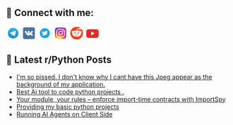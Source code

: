 ## 🔎 Connect with me:
[<img src="https://github.com/bullbesh/bullbesh/blob/main/images/Telegram.png" width="32" height="32" />](https://t.me/bullbesh)
[<img src="https://github.com/bullbesh/bullbesh/blob/main/images/VK.png" width="32" height="32" />](https://vk.com/bullbesh)
[<img src="https://github.com/bullbesh/bullbesh/blob/main/images/Twitter.png" width="32" height="32" />](https://twitter.com/bullbesh1)
[<img src="https://github.com/bullbesh/bullbesh/blob/main/images/Instagram.png" width="32" height="32" />](https://www.instagram.com/bullbesh)
[<img src="https://github.com/bullbesh/bullbesh/blob/main/images/Reddit.png" width="32" height="32" />](https://www.reddit.com/user/bullbesh)
[<img src="https://github.com/bullbesh/bullbesh/blob/main/images/YouTube.png" width="32" height="32" />](https://www.youtube.com/channel/UCtfjRs6uzgq5mfm8S06WTcg)

## 📕 Latest r/Python Posts
<!-- BLOG-POST-LIST:START -->
- [I&#39;m so pissed. I don&#39;t know why I cant have this Jpeg appear as the background of my application.](https://www.reddit.com/r/Python/comments/1jzzk1o/im_so_pissed_i_dont_know_why_i_cant_have_this/)
- [Best Ai tool to code python projects .](https://www.reddit.com/r/Python/comments/1jzyiju/best_ai_tool_to_code_python_projects/)
- [Your module, your rules – enforce import-time contracts with ImportSpy](https://www.reddit.com/r/Python/comments/1jzxu8m/your_module_your_rules_enforce_importtime/)
- [Providing my basic python projects](https://www.reddit.com/r/Python/comments/1jzt4g6/providing_my_basic_python_projects/)
- [Running AI Agents on Client Side](https://www.reddit.com/r/Python/comments/1jzswfg/running_ai_agents_on_client_side/)
<!-- BLOG-POST-LIST:END -->
